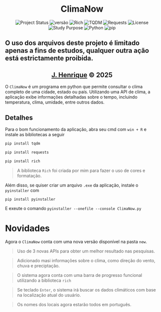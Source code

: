 <h1 align="center">ClimaNow</h1>

<div align="center">
    
![Project Status](https://img.shields.io/badge/status-finalizado-yellow)
![versão](https://img.shields.io/badge/versão-1.2.0-important)
![Rich](https://img.shields.io/badge/lib-rich-purple?logo=python)
![TQDM](https://img.shields.io/badge/lib-tqdm-lightgrey)
![Requests](https://img.shields.io/badge/lib-requests-darkgreen)
![License](https://img.shields.io/badge/license-uso%20restrito-red)
![Study Purpose](https://img.shields.io/badge/uso-educacional-blueviolet)
![Python](https://img.shields.io/badge/Python-3.10%2B-blue?logo=python)
![pip](https://img.shields.io/badge/pip-ready-brightgreen)
    
</div>

<h2>O uso dos arquivos deste projeto é limitado apenas a fins de estudos, qualquer outra ação está estrictamente proibida.</h2>

<div align="center">
    <h2><a href="https://github.com/Rickzinho3">J. Henrique</a> © 2025</h2>
</div>

O `ClimaNow` é um programa em python que permite consultar o clima completo de uma cidade, estado ou país. Utilizando uma API de clima, a aplicação exibe informações detalhadas sobre o tempo, incluindo temperatura, clima, umidade, entre outros dados.

## Detalhes

Para o bom funcionamento da aplicação, abra seu cmd com `win + R` e instale as bibliotecas a seguir

```bash
pip install tqdm
```

```bash
pip install requests
```

```bash
pip install rich
```

> A biblioteca `Rich` foi criada por mim para fazer o uso de cores e formatação.

Além disso, se quiser criar um arquivo `.exe` da aplicação, instale o `pyinstaller` com

```bash
pip install pyinstaller
```

E exeute o comando `pyinstaller --onefile --console ClimaNow.py`

<h1>Novidades</h1>

Agora o `ClimaNow` conta com uma nova versão disponível na pasta `new`.

> Uso de 3 novas APIs para obter um melhor resultado nas pesquisas.

> Adicionado masi informações sobre o clima, como direção do vento, chuva e preciptação.
 
> O sistema agora conta com uma barra de progresso funcional utilizando a biblioteca `rich`

> Se teclado `Enter`, o sistema irá buscar os dados climáticos com base na localização atual do usuário.

> Os nomes dos locais agora estarão todos em português.
